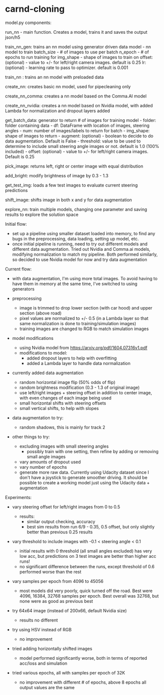 # carnd-cloning

model.py components:

run_nn - main function. Creates a model, trains it and saves the output json/h5

train_nn_gen: trains an nn model using generator driven data
    model - nn model to train
    batch_size - # of images to use per batch
    n_epoch - # of epochs to run training for
    img_shape - shape of images to train on
    offset: (optional) - value to +/- for left/right camera images. default is 0.25
    lr: (optional) - learning rate to pass to optimizer. default is 0.001

train_nn : trains an nn model with preloaded data

create_nn: creates basic nn model, used for pipecleaning only

create_nn_comma: creates a nn model based on the Comma.AI model

create_nn_nvidia: creates a nn model based on Nvidia model, with added Lambda for normalization and dropout layers added

get_batch_data: generator to return # of images for training model
    - folder: folder containing data
    - df: DataFrame with location of images, steering angles
    - num: number of images/labels to return for batch
    - img_shape: shape of images to return
    - augment: (optional) - boolean to decide to do data augmentation. Default is False
    - threshold: value to be used to determine to include small steering angle images or not. default is 1.0 (100% included)
    - offset: (optional) - value to +/- for left/right camera images. Default is 0.25

pick_image: returns left, right or center image with equal distribution

add_bright: modify brightness of image by 0.3 - 1.3

get_test_img: loads a few test images to evaluate current steering predictions

shift_image: shifts image in both x and y for data augmentation

explore_nn: train multiple models, changing one parameter and saving results to explore the solution space


Initial flow:
- set up a pipeline using smaller dataset loaded into memory, to find any bugs in the preprocessing, data loading, setting up model, etc.
- once initial pipeline is running, need to try out different models and different data augmentation. Tried out Nvidia and Comma.ai models, modifying normalization to match my pipeline. Both performed similarly, so decided to use Nvidia model for now and try data augmentation

Current flow:
- with data augmentation, I'm using more total images. To avoid having to have them in memory at the same time, I've switched to using generators

- preprocessing
	- image is trimmed to drop lower section (with car hood) and upper section (above road)
	- pixel values are normalized to +/- 0.5 (in a Lambda layer so that same normalization is done to training/simulation images)
	- training images are changed to RGB to match simulation images

- model modifications
	 - using Nvidia model from https://arxiv.org/pdf/1604.07316v1.pdf
	- modifications to model:
		- added dropout layers to help with overfitting
		- added a Lambda layer to handle data normalization
- currently added data augmentation
	- random horizontal image flip (50% odds of flip)
	- random brightness modification (0.3 - 1.3 of original image)
	- use left/right images + steering offset in addition to center image, with even changes of each image being used
	- small horizontal shifts with steering offsets
	- small vertical shifts, to help with slopes

- data augmentation to try:
	- random shadows, this is mainly for track 2

- other things to try:
	- excluding images with small steering angles
		- possibly train with one setting, then refine by adding or removing small angle images
	- vary amounts of dropout used
	- vary number of epochs
	- generate more raw data. Currently using Udacity dataset since I don't have a joystick to generate smoother driving. It should be possible to create a working model just using the Udacity data + augmentation

Experiments:
- vary steering offset for left/right images from 0 to 0.5
	- results:
		- similar output checking, accuracy
		- best sim results from run 6/9 - 0.35, 0.5 offset, but only slightly better than previous 0.25 results
- vary threshold to include images with -0.1 < steering angle < 0.1
	- initial results with 0 threshold (all small angles excluded) has very low acc, but predictions on 3 test images are better than higher acc runs!
	- no significant difference between the runs, except threshold of 0.6 performed worse than the rest

- vary samples per epoch from 4096 to 45056
	- most models did very poorly, quick turned off the road. Best were 4096, 16384, 32768 samples per epoch. Best overall was 32768, but none were as good as previous best 

- try 64x64 image (instead of 200x66, default Nvidia size)
	- results no different

- try using HSV instead of RGB
	- no improvement

- tried adding horizontally shifted images
	- model performed significantly worse, both in terms of reported acc/loss and simulation

- tried various epochs, all with samples per epoch of 32K
	- no improvement with different # of epochs, above 8 epochs all output values are the same
